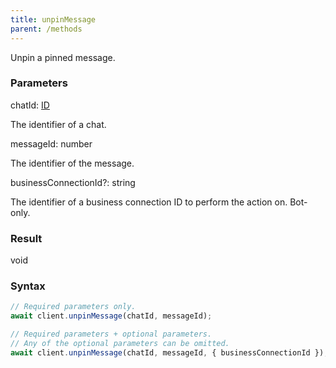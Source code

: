 ```yaml
---
title: unpinMessage
parent: /methods
---
```


Unpin a pinned message.<span class="select-none">  </span>

### Parameters 

<div class="flex flex-col gap-3"><div><div class="font-mono" id="p_chatId" data-anchor><span class="font-bold">chatId</span><span class="opacity-50">:</span> <a href="/types/id"  >ID</a></div><div class="pl-3"><div class="no-margin">

The identifier of a chat.

</div></div></div><div><div class="font-mono" id="p_messageId" data-anchor><span class="font-bold">messageId</span><span class="opacity-50">:</span> <span>number</span></div><div class="pl-3"><div class="no-margin">

The identifier of the message.

</div></div></div><div class="flex flex-col gap-3"><div><div class="flex gap-2"><div class="font-mono p" id="p_businessConnectionId" data-anchor><span class="font-bold">businessConnectionId</span><span class="opacity-50"><span title="Optional" class="cursor-help">?</span>:</span> <span>string</span></div></div><div class="pl-3"><div class="no-margin">

The identifier of a business connection ID to perform the action on. Bot-only.

</div></div></div></div></div>

### Result 

<div class="font-mono"><span>void</span></div>

### Syntax

```ts
// Required parameters only.
await client.unpinMessage(chatId, messageId);

// Required parameters + optional parameters.
// Any of the optional parameters can be omitted.
await client.unpinMessage(chatId, messageId, { businessConnectionId });
```




